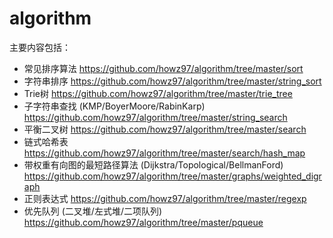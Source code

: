 # algorithm
主要内容包括：
* 常见排序算法 
https://github.com/howz97/algorithm/tree/master/sort
* 字符串排序
https://github.com/howz97/algorithm/tree/master/string_sort
* Trie树
https://github.com/howz97/algorithm/tree/master/trie_tree
* 子字符串查找 (KMP/BoyerMoore/RabinKarp)
https://github.com/howz97/algorithm/tree/master/string_search
* 平衡二叉树
https://github.com/howz97/algorithm/tree/master/search
* 链式哈希表
https://github.com/howz97/algorithm/tree/master/search/hash_map
* 带权重有向图的最短路径算法 (Dijkstra/Topological/BellmanFord)
https://github.com/howz97/algorithm/tree/master/graphs/weighted_digraph
* 正则表达式
https://github.com/howz97/algorithm/tree/master/regexp
* 优先队列 (二叉堆/左式堆/二项队列)
https://github.com/howz97/algorithm/tree/master/pqueue
